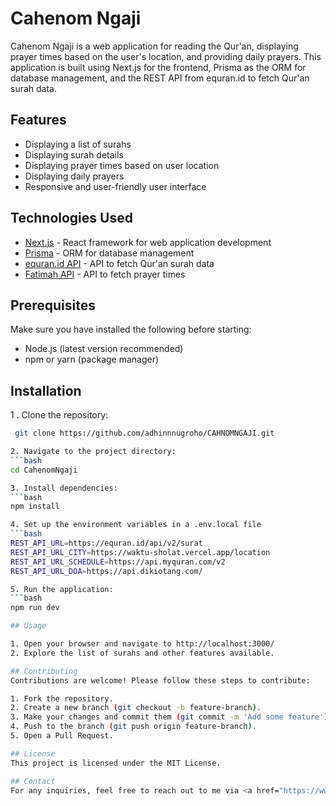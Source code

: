 # Cahenom Ngaji

Cahenom Ngaji is a web application for reading the Qur'an, displaying prayer times based on the user's location, and providing daily prayers. This application is built using Next.js for the frontend, Prisma as the ORM for database management, and the REST API from equran.id to fetch Qur'an surah data.

## Features

- Displaying a list of surahs
- Displaying surah details
- Displaying prayer times based on user location
- Displaying daily prayers
- Responsive and user-friendly user interface

## Technologies Used

- [Next.js](https://nextjs.org/) - React framework for web application development
- [Prisma](https://www.prisma.io/) - ORM for database management
- [equran.id API](https://equran.id/api/v2/surat) - API to fetch Qur'an surah data
- [Fatimah API](https://api.myquran.com/v2) - API to fetch prayer times

## Prerequisites

Make sure you have installed the following before starting:

- Node.js (latest version recommended)
- npm or yarn (package manager)

## Installation
1 . Clone the repository:
   ```bash
    git clone https://github.com/adhinnnugroho/CAHNOMNGAJI.git

2. Navigate to the project directory:
   ```bash
   cd CahenomNgaji

3. Install dependencies:
   ```bash
   npm install

4. Set up the environment variables in a .env.local file
   ```bash
   REST_API_URL=https://equran.id/api/v2/surat
   REST_API_URL_CITY=https://waktu-sholat.vercel.app/location
   REST_API_URL_SCHEDULE=https://api.myquran.com/v2
   REST_API_URL_DOA=https://api.dikiotang.com/  

5. Run the application:
   ```bash
   npm run dev

## Usage

1. Open your browser and navigate to http://localhost:3000/
2. Explore the list of surahs and other features available.

## Contributing
Contributions are welcome! Please follow these steps to contribute:

1. Fork the repository.
2. Create a new branch (git checkout -b feature-branch).
3. Make your changes and commit them (git commit -m 'Add some feature').
4. Push to the branch (git push origin feature-branch).
5. Open a Pull Request.
   
## License
This project is licensed under the MIT License.

## Contact
For any inquiries, feel free to reach out to me via <a href="https://www.linkedin.com/in/adhinnnugroho/">LinkedIn</a> or <a href="mailto:adhinnnugroho@gmail.com">Email</a>.


